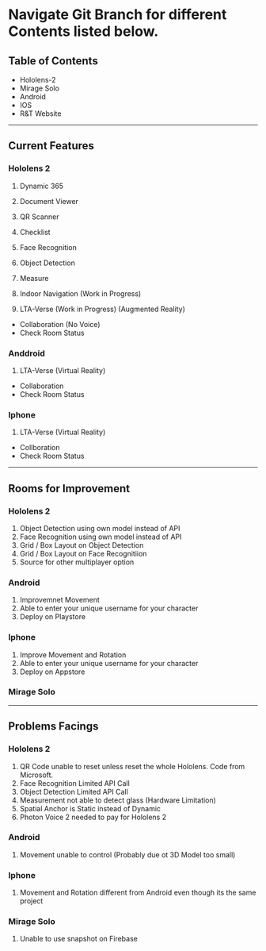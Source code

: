 # Navigate Git Branch for different Contents listed below.

## Table of Contents
- Hololens-2
- Mirage Solo
- Android
- IOS
- R&T Website

---

## Current Features

### Hololens 2


1) Dynamic 365

2) Document Viewer

3) QR Scanner

4) Checklist

5) Face Recognition

6) Object Detection

7) Measure

8) Indoor Navigation (Work in Progress)

9) LTA-Verse (Work in Progress) (Augmented Reality)

- Collaboration (No Voice)
- Check Room Status


### Anddroid 

1) LTA-Verse (Virtual Reality)

- Collaboration
- Check Room Status

### Iphone

1) LTA-Verse (Virtual Reality)

- Collboration
- Check Room Status

---

## Rooms for Improvement

### Hololens 2

1) Object Detection using own model instead of API 
2) Face Recognition using own model instead of API
3) Grid / Box Layout on Object Detection
4) Grid / Box Layout on Face Recognitiion
5) Source for other multiplayer option

### Android

1) Improvemnet Movement
2) Able to enter your unique username for your character
3) Deploy on Playstore

### Iphone

1) Improve Movement and Rotation 
2) Able to enter your unique username for your character
3) Deploy on Appstore

### Mirage Solo

---

## Problems Facings

### Hololens 2

1) QR Code unable to reset unless reset the whole Hololens. Code from Microsoft.
2) Face Recognition Limited API Call
3) Object Detection Limited API Call
4) Measurement not able to detect glass (Hardware Limitation)
5) Spatial Anchor is Static instead of Dynamic
6) Photon Voice 2 needed to pay for Hololens 2

### Android

1) Movement unable to control (Probably due ot 3D Model too small)

### Iphone

1) Movement and Rotation different from Android even though its the same project

### Mirage Solo

1) Unable to use snapshot on Firebase

